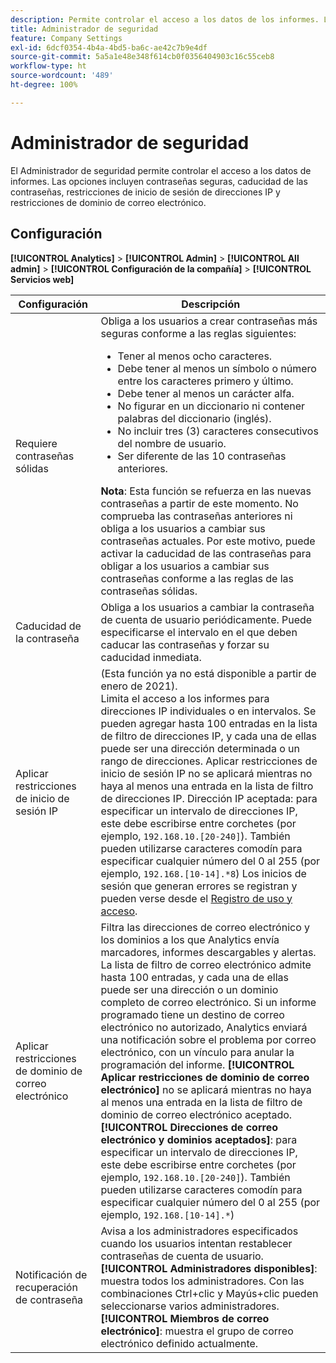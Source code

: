 ```yaml
---
description: Permite controlar el acceso a los datos de los informes. Las opciones incluyen contraseñas seguras, caducidad de las contraseñas, restricciones de inicio de sesión de direcciones IP y restricciones de dominio de correo electrónico.
title: Administrador de seguridad
feature: Company Settings
exl-id: 6dcf0354-4b4a-4bd5-ba6c-ae42c7b9e4df
source-git-commit: 5a5a1e48e348f614cb0f0356404903c16c55ceb8
workflow-type: ht
source-wordcount: '489'
ht-degree: 100%

---
```


# Administrador de seguridad

El Administrador de seguridad permite controlar el acceso a los datos de informes. Las opciones incluyen contraseñas seguras, caducidad de las contraseñas, restricciones de inicio de sesión de direcciones IP y restricciones de dominio de correo electrónico.

## Configuración

**[!UICONTROL Analytics]** > **[!UICONTROL Admin]** > **[!UICONTROL All admin]** > **[!UICONTROL Configuración de la compañía]** > **[!UICONTROL Servicios web]**

| Configuración | Descripción |
| --- | --- |
| Requiere contraseñas sólidas | Obliga a los usuarios a crear contraseñas más seguras conforme a las reglas siguientes: <ul><li>Tener al menos ocho caracteres.</li><li>Debe tener al menos un símbolo o número entre los caracteres primero y último.</li><li>Debe tener al menos un carácter alfa.</li><li>No figurar en un diccionario ni contener palabras del diccionario (inglés).</li><li>No incluir tres (3) caracteres consecutivos del nombre de usuario.</li><li>Ser diferente de las 10 contraseñas anteriores.</li></ul>**Nota**: Esta función se refuerza en las nuevas contraseñas a partir de este momento. No comprueba las contraseñas anteriores ni obliga a los usuarios a cambiar sus contraseñas actuales. Por este motivo, puede activar la caducidad de las contraseñas para obligar a los usuarios a cambiar sus contraseñas conforme a las reglas de las contraseñas sólidas. |
| Caducidad de la contraseña | Obliga a los usuarios a cambiar la contraseña de cuenta de usuario periódicamente. Puede especificarse el intervalo en el que deben caducar las contraseñas y forzar su caducidad inmediata. |
| Aplicar restricciones de inicio de sesión IP | (Esta función ya no está disponible a partir de enero de 2021).<br> Limita el acceso a los informes para direcciones IP individuales o en intervalos. Se pueden agregar hasta 100 entradas en la lista de filtro de direcciones IP, y cada una de ellas puede ser una dirección determinada o un rango de direcciones. Aplicar restricciones de inicio de sesión IP no se aplicará mientras no haya al menos una entrada en la lista de filtro de direcciones IP. Dirección IP aceptada: para especificar un intervalo de direcciones IP, este debe escribirse entre corchetes (por ejemplo, `192.168.10.[20-240]`). También pueden utilizarse caracteres comodín para especificar cualquier número del 0 al 255 (por ejemplo, `192.168.[10-14].*8`) Los inicios de sesión que generan errores se registran y pueden verse desde el [Registro de uso y acceso](https://experienceleague.adobe.com/docs/analytics/admin/admin-tools/logs.html?lang=es#section_6FBAF92D9EA244809C45A78A2F0A7232). |
| Aplicar restricciones de dominio de correo electrónico | Filtra las direcciones de correo electrónico y los dominios a los que Analytics envía marcadores, informes descargables y alertas. La lista de filtro de correo electrónico admite hasta 100 entradas, y cada una de ellas puede ser una dirección o un dominio completo de correo electrónico. Si un informe programado tiene un destino de correo electrónico no autorizado, Analytics enviará una notificación sobre el problema por correo electrónico, con un vínculo para anular la programación del informe. **[!UICONTROL Aplicar restricciones de dominio de correo electrónico]** no se aplicará mientras no haya al menos una entrada en la lista de filtro de dominio de correo electrónico aceptado. **[!UICONTROL Direcciones de correo electrónico y dominios aceptados]**: para especificar un intervalo de direcciones IP, este debe escribirse entre corchetes (por ejemplo, `192.168.10.[20-240]`). También pueden utilizarse caracteres comodín para especificar cualquier número del 0 al 255 (por ejemplo, `192.168.[10-14].*`) |
| Notificación de recuperación de contraseña | Avisa a los administradores especificados cuando los usuarios intentan restablecer contraseñas de cuenta de usuario. **[!UICONTROL Administradores disponibles]**: muestra todos los administradores. Con las combinaciones Ctrl+clic y Mayús+clic pueden seleccionarse varios administradores. **[!UICONTROL Miembros de correo electrónico]**: muestra el grupo de correo electrónico definido actualmente. |
